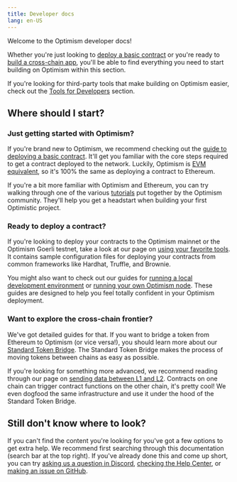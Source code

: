 ```yaml
---
title: Developer docs
lang: en-US
---
```


Welcome to the Optimism developer docs!

Whether you're just looking to [deploy a basic contract](https://github.com/ethereum-optimism/optimism-tutorial/tree/main/getting-started) or you're ready to [build a cross-chain app](./bridge/messaging.md), you'll be able to find everything you need to start building on Optimism within this section.

If you're looking for third-party tools that make building on Optimism easier, check out the [Tools for Developers](../useful-tools) section.

## Where should I start?

### Just getting started with Optimism?

If you're brand new to Optimism, we recommend checking out the [guide to deploying a basic contract](https://github.com/ethereum-optimism/optimism-tutorial/tree/main/getting-started).
It'll get you familiar with the core steps required to get a contract deployed to the network.
Luckily, Optimism is [EVM equivalent](https://medium.com/ethereum-optimism/introducing-evm-equivalence-5c2021deb306), so it's 100% the same as deploying a contract to Ethereum.

If you're a bit more familiar with Optimism and Ethereum, you can try walking through one of the various [tutorials](https://github.com/ethereum-optimism/optimism-tutorial) put together by the Optimism community.
They'll help you get a headstart when building your first Optimistic project.

### Ready to deploy a contract?

If you're looking to deploy your contracts to the Optimism mainnet or the Optimism Goerli testnet, take a look at our page on [using your favorite tools](./build/using-tools.md).
It contains sample configuration files for deploying your contracts from common frameworks like Hardhat, Truffle, and Brownie.

You might also want to check out our guides for [running a local development environment](./build/dev-node.md) or [running your own Optimism node](./build/run-a-node.md).
These guides are designed to help you feel totally confident in your Optimism deployment.

### Want to explore the cross-chain frontier?

We've got detailed guides for that.
If you want to bridge a token from Ethereum to Optimism (or vice versa!), you should learn more about our [Standard Token Bridge](./bridge/standard-bridge.md).
The Standard Token Bridge makes the process of moving tokens between chains as easy as possible.

If you're looking for something more advanced, we recommend reading through our page on [sending data between L1 and L2](./bridge/messaging.md).
Contracts on one chain can trigger contract functions on the other chain, it's pretty cool!
We even dogfood the same infrastructure and use it under the hood of the Standard Token Bridge.

## Still don't know where to look?

If you can't find the content you're looking for you've got a few options to get extra help.
We recommend first searching through this documentation (search bar at the top right).
If you've already done this and come up short, you can try [asking us a question in Discord](https://discord-gateway.optimism.io), [checking the Help Center](https://help.optimism.io/hc/en-us), or [making an issue on GitHub](https://github.com/ethereum-optimism/community-hub/issues).
